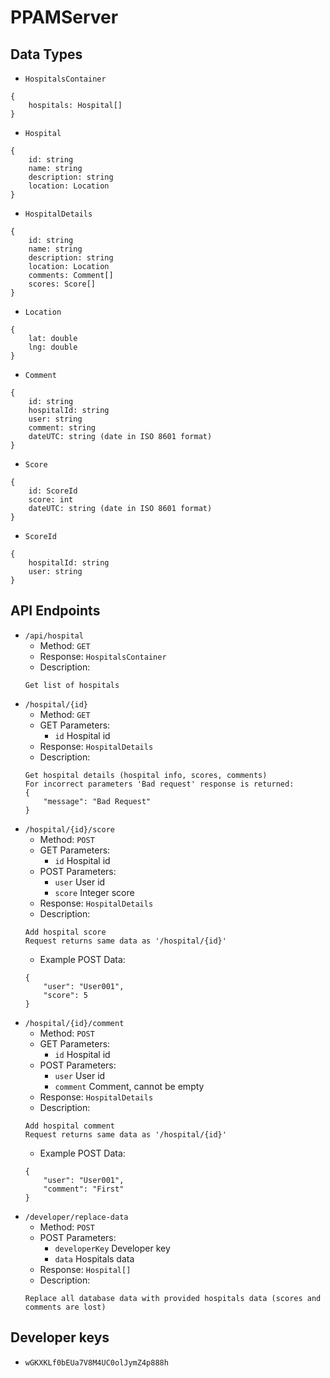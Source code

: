 # PPAMServer

## Data Types
* `HospitalsContainer`
```
{
    hospitals: Hospital[]
}
```
* `Hospital`
```
{
    id: string
    name: string
    description: string
    location: Location
}
```
* `HospitalDetails`
```
{
    id: string
    name: string
    description: string
    location: Location
    comments: Comment[]
    scores: Score[]
}
```
* `Location`
```
{
    lat: double
    lng: double
}
```
* `Comment`
```
{
    id: string
    hospitalId: string
    user: string
    comment: string
    dateUTC: string (date in ISO 8601 format)
}
```
* `Score`
```
{
    id: ScoreId
    score: int
    dateUTC: string (date in ISO 8601 format)
}
```
* `ScoreId`
```
{
    hospitalId: string
    user: string
}
```

## API Endpoints
* `/api/hospital`
	* Method: `GET`
    * Response: `HospitalsContainer`
	* Description:
	```
	Get list of hospitals
    ```
* `/hospital/{id}`
	* Method: `GET`
	* GET Parameters:
		* `id` Hospital id
    * Response: `HospitalDetails`
	* Description:
	```
    Get hospital details (hospital info, scores, comments)
    For incorrect parameters 'Bad request' response is returned:
    {
        "message": "Bad Request"
    }
    ```
* `/hospital/{id}/score`
	* Method: `POST`
	* GET Parameters:
    	* `id` Hospital id
    * POST Parameters:
    	* `user` User id
    	* `score` Integer score
    * Response: `HospitalDetails`
    * Description:
    ```
    Add hospital score
    Request returns same data as '/hospital/{id}'
    ```
    * Example POST Data:
    ```
    {
        "user": "User001",
        "score": 5
    }
    ```
* `/hospital/{id}/comment`
	* Method: `POST`
	* GET Parameters:
    	* `id` Hospital id
    * POST Parameters:
    	* `user` User id
    	* `comment` Comment, cannot be empty
    * Response: `HospitalDetails`
    * Description:
    ```
    Add hospital comment
    Request returns same data as '/hospital/{id}'
    ```
    * Example POST Data:
    ```
    {
        "user": "User001",
        "comment": "First"
    }
    ```
* `/developer/replace-data`
	* Method: `POST`
    * POST Parameters:
    	* `developerKey` Developer key
    	* `data` Hospitals data
	* Response: `Hospital[]`
    * Description:
    ```
	Replace all database data with provided hospitals data (scores and comments are lost)
    ```

## Developer keys
* `wGKXKLf0bEUa7V8M4UC0olJymZ4p888h`